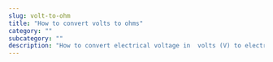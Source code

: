 ```yaml
---
slug: volt-to-ohm
title: "How to convert volts to ohms"
category: ""
subcategory: ""
description: "How to convert electrical voltage in  volts (V) to electric resistance in ohms (Ω)."
---
```


